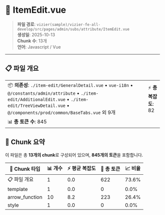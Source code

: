# 📄 ItemEdit.vue

> **파일 경로**: `vizier(sample)/vizier-fe-all-develop/src/pages/admin/subs/attribute/ItemEdit.vue`  
> **생성일**: 2025-10-13  
> **Chunk 수**: 13개  
> **언어**: Javascript / Vue
---





## 📋 파일 개요

| | |
|--|--|
| 📦 **의존성**: `./item-edit/GeneralDetail.vue` • `vue-i18n` • `@/constants/admin/attribute` • `./item-edit/AdditionalEdit.vue` • `./item-edit/TreeViewDetail.vue` • `@/components/prod/common/BaseTabs.vue` 외 9개 | ⚡ **총 복잡도**: 82 |
| 📊 **총 토큰 수**: 845 |  |






## 🧩 Chunk 요약

이 파일은 총 **13개의 chunk**로 구성되어 있으며, **845개의 토큰**을 포함합니다.

| 🧩 Chunk 타입 | 📊 개수 | ⚡ 평균 복잡도 | 📝 총 토큰 | 📈 비율 |
|---------------|--------|-------------|----------|--------|
| 📋 파일 개요 | 1 | 0.0 | 622 | 73.6% |
| template | 1 | 0.0 | 0 | 0.0% |
| arrow_function | 10 | 8.2 | 223 | 26.4% |
| style | 1 | 0.0 | 0 | 0.0% |

